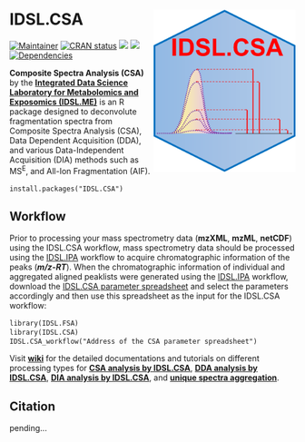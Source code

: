 # IDSL.CSA <img src='CSA_educational_files/Figures/IDSL.CSA-logo.PNG' width="250px" align="right" />

<!-- badges: start -->
[![Maintainer](https://img.shields.io/badge/maintainer-Sadjad_Fakouri_Baygi-blue)](https://github.com/sajfb)
[![CRAN status](https://www.r-pkg.org/badges/version/IDSL.CSA)](https://cran.r-project.org/package=IDSL.CSA)
![](http://cranlogs.r-pkg.org/badges/IDSL.CSA?color=orange)
![](http://cranlogs.r-pkg.org/badges/grand-total/IDSL.CSA?color=brightgreen)
[![Dependencies](https://tinyverse.netlify.com/badge/IDSL.CSA)](https://cran.r-project.org/package=IDSL.CSA)
<!-- badges: end -->

**Composite Spectra Analysis (CSA)** by the [**Integrated Data Science Laboratory for Metabolomics and Exposomics (IDSL.ME)**](https://www.idsl.me/) is an R package designed to deconvolute fragmentation spectra from Composite Spectra Analysis (CSA), Data Dependent Acquisition (DDA), and various Data-Independent Acquisition (DIA) methods such as MS<sup>E</sup>, and All-Ion Fragmentation (AIF).

	install.packages("IDSL.CSA")

## Workflow
Prior to processing your mass spectrometry data (**mzXML**, **mzML**, **netCDF**) using the IDSL.CSA workflow, mass spectrometry data should be processed using the [IDSL.IPA](https://github.com/idslme/IDSL.IPA) workflow to acquire chromatographic information of the peaks (***m/z-RT***). When the chromatographic information of individual and aggregated aligned peaklists were generated using the [IDSL.IPA](https://github.com/idslme/IDSL.IPA) workflow, download the [IDSL.CSA parameter spreadsheet](https://raw.githubusercontent.com/idslme/IDSL.CSA/main/CSA_parameters.xlsx) and select the parameters accordingly and then use this spreadsheet as the input for the IDSL.CSA workflow:

	library(IDSL.FSA)
	library(IDSL.CSA)
	IDSL.CSA_workflow("Address of the CSA parameter spreadsheet")

Visit [**wiki**](https://github.com/idslme/IDSL.CSA/wiki) for the detailed documentations and tutorials on different processing types for [**CSA analysis by IDSL.CSA**](https://github.com/idslme/IDSL.CSA/wiki/CSA-analysis-by-IDSL.CSA), [**DDA analysis by IDSL.CSA**](https://github.com/idslme/IDSL.CSA/wiki/DDA-analysis-by-IDSL.CSA), [**DIA analysis by IDSL.CSA**](https://github.com/idslme/IDSL.CSA/wiki/DIA-analysis-by-IDSL.CSA), and [**unique spectra aggregation**](https://github.com/idslme/IDSL.CSA/wiki/Unique-spectra-aggregation).

## Citation

pending...